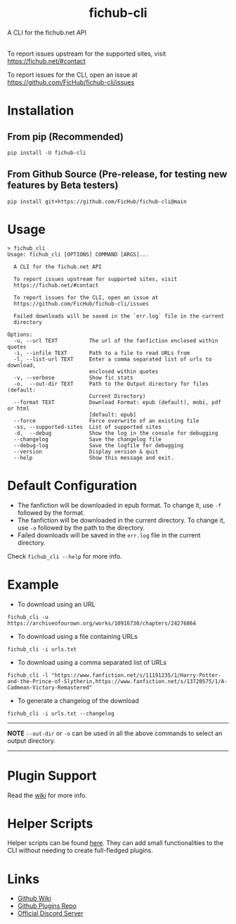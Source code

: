 <h1 align="center">fichub-cli</h1>

A CLI for the fichub.net API<br><br>

To report issues upstream for the supported sites, visit https://fichub.net/#contact<br>

To report issues for the CLI, open an issue at https://github.com/FicHub/fichub-cli/issues

# Installation

## From pip (Recommended)

```
pip install -U fichub-cli
```

## From Github Source (Pre-release, for testing new features by Beta testers)

```
pip install git+https://github.com/FicHub/fichub-cli@main
```

# Usage

```
> fichub_cli
Usage: fichub_cli [OPTIONS] COMMAND [ARGS]...

  A CLI for the fichub.net API

  To report issues upstream for supported sites, visit
  https://fichub.net/#contact

  To report issues for the CLI, open an issue at
  https://github.com/FicHub/fichub-cli/issues

  Failed downloads will be saved in the `err.log` file in the current
  directory

Options:
  -u, --url TEXT          The url of the fanfiction enclosed within quotes
  -i, --infile TEXT       Path to a file to read URLs from
  -l, --list-url TEXT     Enter a comma separated list of urls to download,
                          enclosed within quotes
  -v, --verbose           Show fic stats
  -o,  --out-dir TEXT     Path to the Output directory for files (default:
                          Current Directory)
  --format TEXT           Download Format: epub (default), mobi, pdf or html
                          [default: epub]
  --force                 Force overwrite of an existing file
  -ss, --supported-sites  List of supported sites
  -d,  --debug            Show the log in the console for debugging
  --changelog             Save the changelog file
  --debug-log             Save the logfile for debugging
  --version               Display version & quit
  --help                  Show this message and exit.
```

# Default Configuration

- The fanfiction will be downloaded in epub format. To change it, use `-f` followed by the format.
- The fanfiction will be downloaded in the current directory. To change it, use `-o` followed by the path to the directory.
- Failed downloads will be saved in the `err.log` file in the current directory.

Check `fichub_cli --help` for more info.

# Example

- To download using an URL

```
fichub_cli -u https://archiveofourown.org/works/10916730/chapters/24276864
```

- To download using a file containing URLs

```
fichub_cli -i urls.txt
```

- To download using a comma separated list of URLs

```
fichub_cli -l "https://www.fanfiction.net/s/11191235/1/Harry-Potter-and-the-Prince-of-Slytherin,https://www.fanfiction.net/s/13720575/1/A-Cadmean-Victory-Remastered"
```

- To generate a changelog of the download

```
fichub_cli -i urls.txt --changelog
```

---

**NOTE**
`--out-dir` or `-o` can be used in all the above commands to select an output directory.

---

# Plugin Support

Read the [wiki](https://github.com/FicHub/fichub-cli/wiki/Plugins) for more info.

# Helper Scripts

Helper scripts can be found [here](https://github.com/fichub-cli-contrib/helper-scripts/). They can add small functionalities to the CLI without needing to create full-fledged plugins.

# Links

- [Github Wiki](https://github.com/FicHub/fichub-cli/wiki/)
- [Github Plugins Repo](https://github.com/fichub-cli-contrib/)
- [Official Discord Server](https://discord.gg/sByBAhX)
